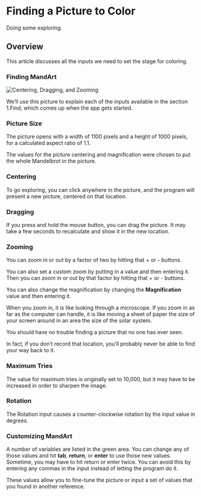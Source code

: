 # Finding a Picture to Color

Doing some exploring.

## Overview

This article discusses all the inputs we need to set the stage for coloring.

### Finding MandArt

![Centering, Dragging, and Zooming](CenteringDraggingZooming.png)

We’ll use this picture to explain each of the inputs available in the section 1.Find, which comes up when the app gets started.

### Picture Size

The picture opens with a width of 1100 pixels and a height of 1000 pixels, for a calculated aspect ratio of 1.1.

The values for the picture centering and magnification were chosen to put the whole Mandelbrot in the picture.

### Centering

To go exploring, you can click anywhere in the picture, and 
the program will present a new picture, centered on that location. 

### Dragging

If you press and hold the mouse button, you can drag the picture. 
It may take a few seconds to recalculate and show it in the new location. 

### Zooming

You can zoom in or out by a factor of two by hitting that + or - buttons.

You can also set a custom zoom by putting in a value and then entering it. Then you can zoom in or out by that factor by hitting that + or - buttons.

You can also change the magnification by changing the **Magnification** value and then entering it. 

When you zoom in, it is like looking through a microscope. 
If you zoom in as far as the computer can handle, 
it is like moving a sheet of paper the size of your screen 
around in an area the size of the solar system. 

You should have no trouble finding a picture that no one has ever seen. 

In fact, if you don’t record that location, you’ll probably never be able to find
your way back to it.

### Maximum Tries

The value for maximum tries is originally set to 10,000, but it may have to be increased in order to sharpen the image.

### Rotation

The Rotation input causes a counter-clockwise rotation by the input value in degrees.

### Customizing MandArt

A number of variables are listed in the green area. You can change any of those values and hit **tab**, **return**, or **enter** to use those new values. Sometime, you may have to hit return or enter twice.  You can avoid this by entering any commas in the input instead of letting the program do it.

These values allow you to fine-tune the picture or input a set of values that you found in another reference.

